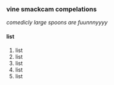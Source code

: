 ### **vine smackcam compelations**
_comedicly large spoons are fuunnnyyyy_
#### list
1. list
2. list
3. list
4. list
5. list
